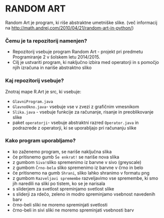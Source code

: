 # RANDOM ART #

Random Art je program, ki riše abstraktne umetniške slike. (več informacij na  http://math.andrej.com/2010/04/21/random-art-in-python/)

### Čemu je ta repozitorij namenjen? ###

* Repozitorij vsebuje program Random Art - projekt pri predmetu Programiranje 2 v šolskem letu 2014/2015.
* Cilj je ustvariti program, ki naključno izbira med operatorji in s pomočjo njih izračuna in nariše abstraktno sliko

### Kaj repozitorij vsebuje? ###

Znotraj mape R.Art je src, ki vsebuje:
* `GlavniProgram.java`
* `GlavnoOkno.java`- vsebuje vse v zvezi z grafičnim vmesnikom
* `Slika.java` - vsebuje funkcije za računanje, risanje in preoblikovanje slike
* paket `operatorji`- vsebuje abstraktni razred `Operator.java` in podrazrede z operatorji, ki se uporabljajo pri računanju slike

### Kako program uporabljamo? ###
* ko zaženemo program, se nariše naključna slika
* če pritisnemo gumb `Še enkrat!` se nariše nova slika
* z gumbom `Siva!`sliko spremenimo iz barvne v sivo (greyscale)
* z gumbom `Črno-bela` sliko spremenimo iz barvne v črno in belo
* če pritisnemo na gumb `Shrani`, sliko lahko shranimo v formatu png
* z gumbom `Razveljavi spremembe` razveljavimo vse spremembe, ki smo jih naredili na sliki po tistem, ko se je narisala
* s sliderjem za svetlost spreminjamo svetlost slike
* s sliderji za rdečo, zeleno in modro spreminjamo vsebnost navedenih barv
* črno-beli sliki ne moremo spreminjati svetlosti
* črno-beli in sivi sliki ne moremo spreminjati vsebnosti barv
